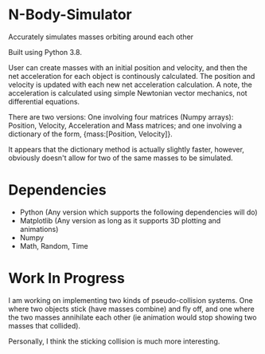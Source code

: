 # N-Body-Simulator
Accurately simulates masses orbiting around each other

Built using Python 3.8.

User can create masses with an initial position and velocity, and then the net acceleration for each object is continously calculated. The position and velocity is updated with each new net acceleration calculation. A note, the acceleration is calculated using simple Newtonian vector mechanics, not differential equations. 

There are two versions: One involving four matrices (Numpy arrays): Position, Velocity, Acceleration and Mass matrices; and one involving a dictionary of the form, {mass:[Position, Velocity]}. 

It appears that the dictionary method is actually slightly faster, however, obviously doesn't allow for two of the same masses to be simulated. 

# Dependencies

- Python (Any version which supports the following dependencies will do)
- Matplotlib (Any version as long as it supports 3D plotting and animations)
- Numpy
- Math, Random, Time

# Work In Progress

I am working on implementing two kinds of pseudo-collision systems. One where two objects stick (have masses combine) and fly off, and one where the two masses annihilate each other (ie animation would stop showing two masses that collided). 

Personally, I think the sticking collision is much more interesting. 
